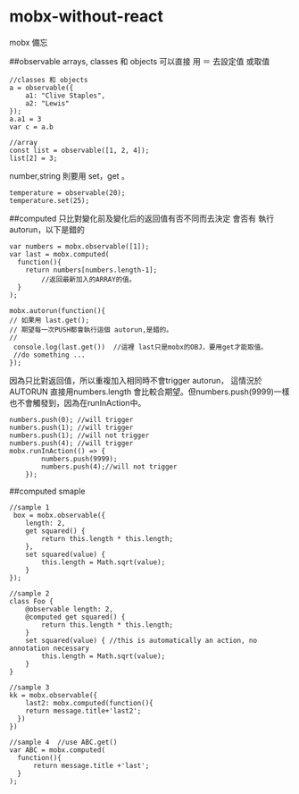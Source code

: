 # mobx-without-react

mobx 備忘

##observable
arrays, classes 和 objects  可以直接 用 ＝ 去設定值 或取值
```
//classes 和 objects 
a = observable({
    a1: "Clive Staples",
    a2: "Lewis"
});
a.a1 = 3
var c = a.b

//array
const list = observable([1, 2, 4]);
list[2] = 3;
```

number,string 則要用 set，get 。
```
temperature = observable(20);
temperature.set(25);
```

##computed
只比對變化前及變化后的返回值有否不同而去決定 會否有 執行 autorun，以下是錯的
```
var numbers = mobx.observable([1]);
var last = mobx.computed(
  function(){
	return numbers[numbers.length-1];
        //返回最新加入的ARRAY的值。
  }
);

mobx.autorun(function(){
// 如果用 last.get(); 
// 期望每一次PUSH都會執行這個 autorun,是錯的。
//
 console.log(last.get())  //這裡 last只是mobx的OBJ，要用get才能取值。
 //do something ... 
});
```
因為只比對返回值，所以重複加入相同時不會trigger autorun， 
這情況於AUTORUN 直接用numbers.length 會比較合期望。但numbers.push(9999)一樣也不會觸發到，因為在runInAction中。
```
numbers.push(0); //will trigger 
numbers.push(1); //will trigger 
numbers.push(1); //will not trigger 
numbers.push(4); //will trigger  
mobx.runInAction(() => {
        numbers.push(9999);
        numbers.push(4);//will not trigger
    });
```

##computed smaple
```
//sample 1
 box = mobx.observable({
    length: 2,
    get squared() {
        return this.length * this.length;
    },
    set squared(value) {
        this.length = Math.sqrt(value);
    }
});

//sample 2
class Foo {
    @observable length: 2,
    @computed get squared() {
        return this.length * this.length;
    }
    set squared(value) { //this is automatically an action, no annotation necessary
        this.length = Math.sqrt(value);
    }
}

//sample 3
kk = mobx.observable({ 
	last2: mobx.computed(function(){
    return message.title+'last2'; 
  })
})

//sample 4  //use ABC.get()
var ABC = mobx.computed(
  function(){
      return message.title +'last';   
  }
);


```
